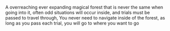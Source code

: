A overreaching ever expanding magical forest that is never the same when going into it, often odd situations will occur inside, and trials must be passed to travel through, You never need to navigate inside of the forest, as long as you pass each trial, you will go to where you want to go